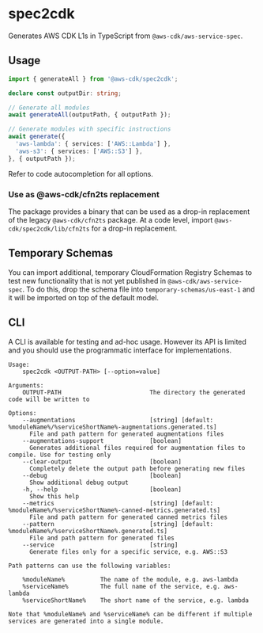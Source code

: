 # spec2cdk

Generates AWS CDK L1s in TypeScript from `@aws-cdk/aws-service-spec`.

## Usage

```ts
import { generateAll } from '@aws-cdk/spec2cdk';

declare const outputDir: string;

// Generate all modules
await generateAll(outputPath, { outputPath });

// Generate modules with specific instructions
await generate({
  'aws-lambda': { services: ['AWS::Lambda'] },
  'aws-s3': { services: ['AWS::S3'] },
}, { outputPath });
```

Refer to code autocompletion for all options.

### Use as @aws-cdk/cfn2ts replacement

The package provides a binary that can be used as a drop-in replacement of the legacy `@aws-cdk/cfn2ts` package.
At a code level, import `@aws-cdk/spec2cdk/lib/cfn2ts` for a drop-in replacement.

## Temporary Schemas

You can import additional, temporary CloudFormation Registry Schemas to test new functionality that is not yet published in `@aws-cdk/aws-service-spec`.
To do this, drop the schema file into `temporary-schemas/us-east-1` and it will be imported on top of the default model.

## CLI

A CLI is available for testing and ad-hoc usage.
However its API is limited and you should use the programmatic interface for implementations.

```console
Usage:
    spec2cdk <OUTPUT-PATH> [--option=value]

Arguments:
    OUTPUT-PATH                         The directory the generated code will be written to

Options:
    --augmentations                     [string] [default: %moduleName%/%serviceShortName%-augmentations.generated.ts]
      File and path pattern for generated augmentations files
    --augmentations-support             [boolean]
      Generates additional files required for augmentation files to compile. Use for testing only
    --clear-output                      [boolean]
      Completely delete the output path before generating new files
    --debug                             [boolean]
      Show additional debug output
    -h, --help                          [boolean]
      Show this help
    --metrics                           [string] [default: %moduleName%/%serviceShortName%-canned-metrics.generated.ts]
      File and path pattern for generated canned metrics files 
    --pattern                           [string] [default: %moduleName%/%serviceShortName%.generated.ts]
      File and path pattern for generated files
    --service                           [string]
      Generate files only for a specific service, e.g. AWS::S3

Path patterns can use the following variables:

    %moduleName%          The name of the module, e.g. aws-lambda
    %serviceName%         The full name of the service, e.g. aws-lambda
    %serviceShortName%    The short name of the service, e.g. lambda

Note that %moduleName% and %serviceName% can be different if multiple services are generated into a single module.
```
